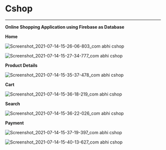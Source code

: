
# Cshop

*******************

**Online Shopping Application using Firebase as Database**




__Home__

![Screenshot_2021-07-14-15-26-06-803_com abhi cshop](https://user-images.githubusercontent.com/78469096/131678256-9a6b9fe0-a7ca-41bd-9843-fb1e06a2defc.jpg)




![Screenshot_2021-07-14-15-27-34-777_com abhi cshop](https://user-images.githubusercontent.com/78469096/131678445-c16e19bf-6b5d-47d6-bbb3-3217a0c7d4bb.jpg)



__Product Details__

![Screenshot_2021-07-14-15-35-37-478_com abhi cshop](https://user-images.githubusercontent.com/78469096/131678459-586d151f-9d9a-4d5e-b201-6cbeb4ebeb39.jpg)



__Cart__

![Screenshot_2021-07-14-15-36-18-219_com abhi cshop](https://user-images.githubusercontent.com/78469096/131678466-449c9bc4-d69f-40ef-80d5-9b37c972ed42.jpg)



__Search__

![Screenshot_2021-07-14-15-36-22-026_com abhi cshop](https://user-images.githubusercontent.com/78469096/131678469-e9deff25-bbf0-44dc-9d3c-1bc05082ca5a.jpg)



__Payment__

![Screenshot_2021-07-14-15-37-19-397_com abhi cshop](https://user-images.githubusercontent.com/78469096/131678471-003fa229-5532-474a-8b2e-6c72b1085cf9.jpg)


![Screenshot_2021-07-14-15-40-13-627_com abhi cshop](https://user-images.githubusercontent.com/78469096/131678481-a3ae6b1b-7f1e-4b60-b5e6-c92ef0075acb.jpg)



